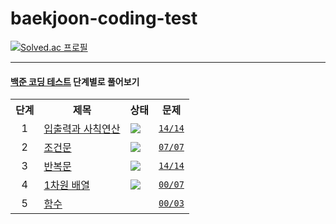 # baekjoon-coding-test

[![Solved.ac 프로필](http://mazassumnida.wtf/api/v2/generate_badge?boj=xlzt2002)](https://solved.ac/xlzt2002)

---
#### [백준 코딩 테스트](https://www.acmicpc.net/step) 단계별로 풀어보기

<table>
    <tr>
        <th style="text-align: center">단계</th>
        <th style="text-align: center">제목</th>
        <th style="text-align: center">상태</th>
        <th style="text-align: center">문제</th>
    </tr>
    <tr>
        <td align="center">1</td>
        <td><a href="https://www.acmicpc.net/step/1">입출력과 사칙연산</a></td>
        <td><img align="center" src="https://img.shields.io/badge/완료-6DB33F?style=flat-square"/></td>
        <td><a href="https://github.com/yeojin822/baekjoon-coding-test/blob/main/src/main/java/%EC%9E%85%EC%B6%9C%EB%A0%A5%EA%B3%BC%EC%82%AC%EC%B9%99%EC%97%B0%EC%82%B0/Main.java"><code>14/14</code></a></td>
    </tr>
    <tr>
        <td align="center">2</td>
        <td><a href="https://www.acmicpc.net/step/4">조건문</a></td>
        <td><img align="center" src="https://img.shields.io/badge/완료-6DB33F?style=flat-square"/></td>
        <td><a href="https://github.com/yeojin822/baekjoon-coding-test/blob/main/src/main/java/%EC%A1%B0%EA%B1%B4%EB%AC%B8/Main.java"><code>07/07</code></a></td>
    </tr>
        <tr>
        <td align="center">3</td>
        <td><a href="https://www.acmicpc.net/step/3">반복문</a></td>
        <td><img align="center" src="https://img.shields.io/badge/완료-6DB33F?style=flat-square"/></td>
        <td><a href="https://github.com/yeojin822/baekjoon-coding-test/blob/main/src/main/java/%EB%B0%98%EB%B3%B5%EB%AC%B8/Main.java"><code>14/14</code></a></td>
    </tr>
        <tr>
        <td align="center">4</td>
        <td><a href="https://www.acmicpc.net/step/6">1차원 배열</a></td>
        <td><img align="center" src="https://img.shields.io/badge/진행중-0076C0?style=flat-square"/></td>
        <td><a href="#"><code>00/07</code></a></td>
    </tr>
        <tr>
        <td align="center">5</td>
        <td><a href="https://www.acmicpc.net/step/5">함수</a></td>
        <td></td>
        <td><a href="#"><code>00/03</code></a></td>
    </tr>
</table>

